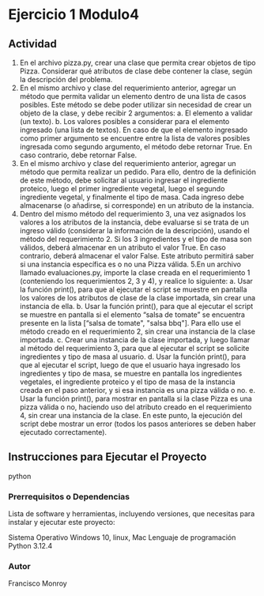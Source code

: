 # Ejercicio 1 Modulo4


## Actividad 
1. En el archivo pizza.py, crear una clase que permita crear objetos de tipo Pizza. Considerar qué atributos de clase debe contener la clase, según la descripción del problema.
2. En el mismo archivo y clase del requerimiento anterior, agregar un método que permita validar un elemento dentro de una lista de casos posibles. Este método se debe poder utilizar sin necesidad de crear un objeto de la clase, y debe recibir 2 argumentos:
    a. El elemento a validar (un texto).
     b. Los valores posibles a considerar para el elemento ingresado (una lista de textos).
En caso de que el elemento ingresado como primer argumento se encuentre entre la lista de valores posibles ingresada como segundo argumento, el método debe retornar True. En caso contrario, debe retornar False.
3. En el mismo archivo y clase del requerimiento anterior, agregar un método que permita realizar un pedido. Para ello, dentro de la definición de este método, debe solicitar al usuario ingresar el ingrediente proteico, luego el primer ingrediente vegetal, luego el segundo ingrediente vegetal, y finalmente el tipo de masa. Cada ingreso debe almacenarse (o añadirse, si corresponde) en un atributo de la instancia.
4. Dentro del mismo método del requerimiento 3, una vez asignados los valores a los atributos de la instancia, debe evaluarse si se trata de un ingreso válido (considerar la información de la descripción), usando el método del requerimiento 2. Si los 3 ingredientes y el tipo de masa son válidos, deberá almacenar en un atributo el valor True. En caso contrario, deberá almacenar el valor False. Este atributo permitirá saber si una instancia específica es o no una Pizza válida.
5.En un archivo llamado evaluaciones.py, importe la clase creada en el requerimiento 1 (conteniendo los requerimientos 2, 3 y 4), y realice lo siguiente:
     a. Usar la función print(), para que al ejecutar el script se muestre en pantalla los valores de los atributos de clase de la clase importada, sin crear una instancia de ella. 
     b. Usar la función print(), para que al ejecutar el script se muestre en pantalla si el elemento “salsa de tomate” se encuentra presente en la lista [“salsa de tomate", "salsa bbq"]. Para ello use el método creado en el requerimiento 2, sin crear una instancia de la clase importada.
     c. Crear una instancia de la clase importada, y luego llamar al método del requerimiento 3, para que al ejecutar el script se solicite ingredientes y tipo de masa al usuario. 
     d. Usar la función print(), para que al ejecutar el script, luego de que el usuario haya ingresado los ingredientes y tipo de masa, se muestre en pantalla los ingredientes vegetales, el ingrediente proteico y el tipo de masa de la instancia creada en el paso anterior, y si esa instancia es una pizza válida o no. 
     e. Usar la función print(), para mostrar en pantalla si la clase Pizza es una pizza válida o no, haciendo uso del atributo creado en el requerimiento 4, sin crear una instancia de la clase. En este punto, la ejecución del script debe mostrar un error (todos los pasos anteriores se deben haber ejecutado correctamente).


## Instrucciones para Ejecutar el Proyecto
python 


### Prerrequisitos o Dependencias
Lista de software y herramientas, incluyendo versiones, que necesitas para instalar y ejecutar este proyecto:

Sistema Operativo  Windows 10, linux, Mac
Lenguaje de programación Python 3.12.4


### Autor
Francisco Monroy
